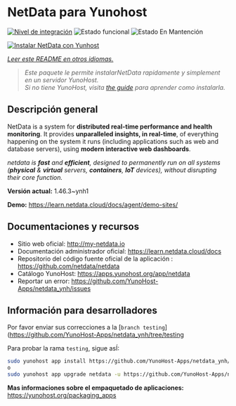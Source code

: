 <!--
Este archivo README esta generado automaticamente<https://github.com/YunoHost/apps/tree/master/tools/readme_generator>
No se debe editar a mano.
-->

# NetData para Yunohost

[![Nivel de integración](https://dash.yunohost.org/integration/netdata.svg)](https://ci-apps.yunohost.org/ci/apps/netdata/) ![Estado funcional](https://ci-apps.yunohost.org/ci/badges/netdata.status.svg) ![Estado En Mantención](https://ci-apps.yunohost.org/ci/badges/netdata.maintain.svg)

[![Instalar NetData con Yunhost](https://install-app.yunohost.org/install-with-yunohost.svg)](https://install-app.yunohost.org/?app=netdata)

*[Leer este README en otros idiomas.](./ALL_README.md)*

> *Este paquete le permite instalarNetData rapidamente y simplement en un servidor YunoHost.*  
> *Si no tiene YunoHost, visita [the guide](https://yunohost.org/install) para aprender como instalarla.*

## Descripción general

NetData is a system for **distributed real-time performance and health monitoring**.
It provides **unparalleled insights, in real-time**, of everything happening on the
system it runs (including applications such as web and database servers), using
**modern interactive web dashboards**.

_netdata is **fast** and **efficient**, designed to permanently run on all systems
(**physical** & **virtual** servers, **containers**, **IoT** devices), without
disrupting their core function._


**Versión actual:** 1.46.3~ynh1

**Demo:** <https://learn.netdata.cloud/docs/agent/demo-sites/>
## Documentaciones y recursos

- Sitio web oficial: <http://my-netdata.io>
- Documentación administrador oficial: <https://learn.netdata.cloud/docs>
- Repositorio del código fuente oficial de la aplicación : <https://github.com/netdata/netdata>
- Catálogo YunoHost: <https://apps.yunohost.org/app/netdata>
- Reportar un error: <https://github.com/YunoHost-Apps/netdata_ynh/issues>

## Información para desarrolladores

Por favor enviar sus correcciones a la [`branch testing`](https://github.com/YunoHost-Apps/netdata_ynh/tree/testing

Para probar la rama `testing`, sigue asÍ:

```bash
sudo yunohost app install https://github.com/YunoHost-Apps/netdata_ynh/tree/testing --debug
o
sudo yunohost app upgrade netdata -u https://github.com/YunoHost-Apps/netdata_ynh/tree/testing --debug
```

**Mas informaciones sobre el empaquetado de aplicaciones:** <https://yunohost.org/packaging_apps>
